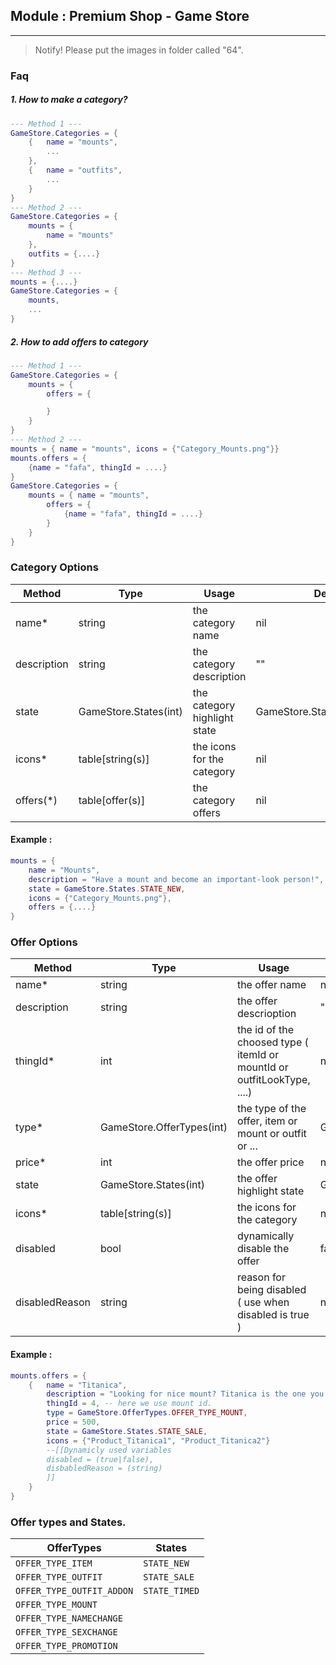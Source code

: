 ## Module : Premium Shop - Game Store

---

> Notify! Please put the images in folder called "64".

### Faq

##### 1. How to make a category?

```lua
--- Method 1 ---
GameStore.Categories = {
	{	name = "mounts",
		...
	},
	{	name = "outfits",
		...
	}
}
--- Method 2 ---
GameStore.Categories = {
	mounts = {
		name = "mounts"
	},
	outfits = {....}
}
--- Method 3 ---
mounts = {....}
GameStore.Categories = {
	mounts,
	...
}
```

##### 2. How to add offers to category

```lua
--- Method 1 ---
GameStore.Categories = {
	mounts = {
		offers = {

		}
	}
}
--- Method 2 ---
mounts = { name = "mounts", icons = {"Category_Mounts.png"}}
mounts.offers = {
	{name = "fafa", thingId = ....}
}
GameStore.Categories = {
	mounts = { name = "mounts",
		offers = {
			{name = "fafa", thingId = ....}
		}
	}
}
```

### Category Options

| Method      | Type                  | Usage                        | Default                     |
| ----------- | --------------------- | ---------------------------- | --------------------------- |
| name\*      | string                | the category name            | nil                         |
| description | string                | the category description     | ""                          |
| state       | GameStore.States(int) | the category highlight state | GameStore.States.STATE_NONE |
| icons\*     | table[string(s)]      | the icons for the category   | nil                         |
| offers(\*)  | table[offer(s)]       | the category offers          | nil                         |

#### Example :

```lua
mounts = {
	name = "Mounts",
	description = "Have a mount and become an important-look person!",
	state = GameStore.States.STATE_NEW,
	icons = {"Category_Mounts.png"},
	offers = {....}
}
```

### Offer Options

| Method         | Type                      | Usage                                                                   | Default                              |
| -------------- | ------------------------- | ----------------------------------------------------------------------- | ------------------------------------ |
| name\*         | string                    | the offer name                                                          | nil                                  |
| description    | string                    | the offer descrioption                                                  | ""                                   |
| thingId\*      | int                       | the id of the choosed type ( itemId or mountId or outfitLookType, ....) | nil                                  |
| type\*         | GameStore.OfferTypes(int) | the type of the offer, item or mount or outfit or ...                   | GameStore.OfferTypes.OFFER_TYPE_NONE |
| price\*        | int                       | the offer price                                                         | nil                                  |
| state          | GameStore.States(int)     | the offer highlight state                                               | GameStore.States.STATE_NONE          |
| icons\*        | table[string(s)]          | the icons for the category                                              | nil                                  |
| disabled       | bool                      | dynamically disable the offer                                           | false                                |
| disabledReason | string                    | reason for being disabled ( use when disabled is true )                 | nil                                  |

#### Example :

```lua
mounts.offers = {
	{	name = "Titanica",
		description = "Looking for nice mount? Titanica is the one you are looking for, she is beautiful, smart and running quickly.",
		thingId = 4, -- here we use mount id.
		type = GameStore.OfferTypes.OFFER_TYPE_MOUNT,
		price = 500,
		state = GameStore.States.STATE_SALE,
		icons = {"Product_Titanica1", "Product_Titanica2"}
		--[[Dynamicly used variables
		disabled = (true|false),
		disbabledReason = (string)
		]]
	}
}
```

### Offer types and States.

| OfferTypes                | States        |
| ------------------------- | ------------- |
| `OFFER_TYPE_ITEM`         | `STATE_NEW`   |
| `OFFER_TYPE_OUTFIT`       | `STATE_SALE`  |
| `OFFER_TYPE_OUTFIT_ADDON` | `STATE_TIMED` |
| `OFFER_TYPE_MOUNT`        |               |
| `OFFER_TYPE_NAMECHANGE`   |               |
| `OFFER_TYPE_SEXCHANGE`    |               |
| `OFFER_TYPE_PROMOTION`    |               |
